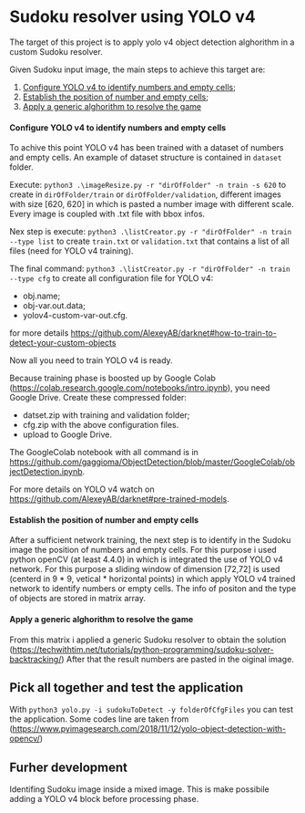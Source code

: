 # Sudoku resolver using YOLO v4

The target of this project is to apply yolo v4 object detection alghorithm in a custom Sudoku resolver.

Given Sudoku input image, the main steps to achieve this target are:

 1) [Configure YOLO v4 to identify numbers and empty cells](#configure-yolo-v4-to-identify-numbers-and-empty-cells);
 2) [Establish the position of number and empty cells](#establish-the-position-of-number-and-empty-cells);
 3) [Apply a generic alghorithm to resolve the game](#apply-a-generic-alghorithm-to-resolve-the-game)

#### Configure YOLO v4 to identify numbers and empty cells

To achive this point YOLO v4 has been trained with a dataset of numbers and empty cells.
An example of dataset structure is contained in `dataset` folder. 

Execute: `python3 .\imageResize.py -r "dirOfFolder" -n train -s 620`
to create in `dirOfFolder/train` or `dirOfFolder/validation`, different images with size [620, 620] in which is pasted a number image with different scale. Every image is coupled with .txt file with bbox infos.
 
Nex step is execute: 
`python3 .\listCreator.py -r "dirOfFolder" -n train --type list`
to create `train.txt` or `validation.txt` that contains a list of all files (need for YOLO v4 training).

The final command:
`python3 .\listCreator.py -r "dirOfFolder" -n train --type cfg`
to create all configuration file for YOLO v4:
* obj.name;
* obj-var.out.data;
* yolov4-custom-var-out.cfg.

for more details https://github.com/AlexeyAB/darknet#how-to-train-to-detect-your-custom-objects

Now all you need to train YOLO v4 is ready.

Because training phase is boosted up by Google Colab (https://colab.research.google.com/notebooks/intro.ipynb), you need Google Drive.
Create these compressed folder:
* datset.zip with training and validation folder;
* cfg.zip with the above configuration files.
* upload to Google Drive.

The GoogleColab notebook with all command is in https://github.com/gaggioma/ObjectDetection/blob/master/GoogleColab/objectDetection.ipynb.

For more details on YOLO v4 watch on https://github.com/AlexeyAB/darknet#pre-trained-models.

#### Establish the position of number and empty cells 

After a sufficient network training, the next step is to identify in the Sudoku image the position of numbers and empty cells.
For this purpose i used python openCV (at least 4.4.0) in which is integrated the use of YOLO v4 network. 
For this purpose a sliding window of dimension [72,72] is used (centerd in 9 * 9, vetical * horizontal points) in which apply YOLO v4 trained network to identify numbers or empty cells.
The info of positon and the type of objects are stored in matrix array.

#### Apply a generic alghorithm to resolve the game
From this matrix i applied a generic Sudoku resolver to obtain the solution (https://techwithtim.net/tutorials/python-programming/sudoku-solver-backtracking/)
After that the result numbers are pasted in the oiginal image.

## Pick all together and test the application
With `python3 yolo.py -i sudokuToDetect -y folderOfCfgFiles` you can test the application.
Some codes line are taken from (https://www.pyimagesearch.com/2018/11/12/yolo-object-detection-with-opencv/)

## Furher development
Identifing Sudoku image inside a mixed image. This is make possibile adding a YOLO v4 block before processing phase.